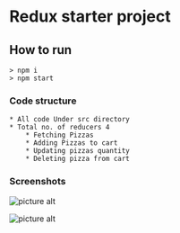 # Redux starter project

## How to run
    > npm i 
    > npm start

### Code structure
    * All code Under src directory
    * Total no. of reducers 4
        * Fetching Pizzas
        * Adding Pizzas to cart
        * Updating pizzas quantity
        * Deleting pizza from cart
        
        
### Screenshots

![picture alt](https://drive.google.com/uc?export=view&id=1ON13fASVtUlf9EVIqMi4Nq6151MLzQKh "Redux Devtool")

![picture alt](https://drive.google.com/uc?export=view&id=1_0VjgHpCXP6a9G_2pjUFksUtJ2eJz9w0 "Redux Devtool")

